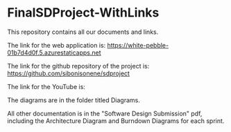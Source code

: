# FinalSDProject-WithLinks
This repository contains all our documents and links.

The link for the web application is: https://white-pebble-01b7d4d0f.5.azurestaticapps.net

The link for the github repository of the project is: https://github.com/sibonisonene/sdproject

The link for the YouTube is:

The diagrams are in the folder titled Diagrams.

All other documentation is in the "Software Design Submission" pdf, including the Architecture Diagram and Burndown Diagrams for each sprint.
